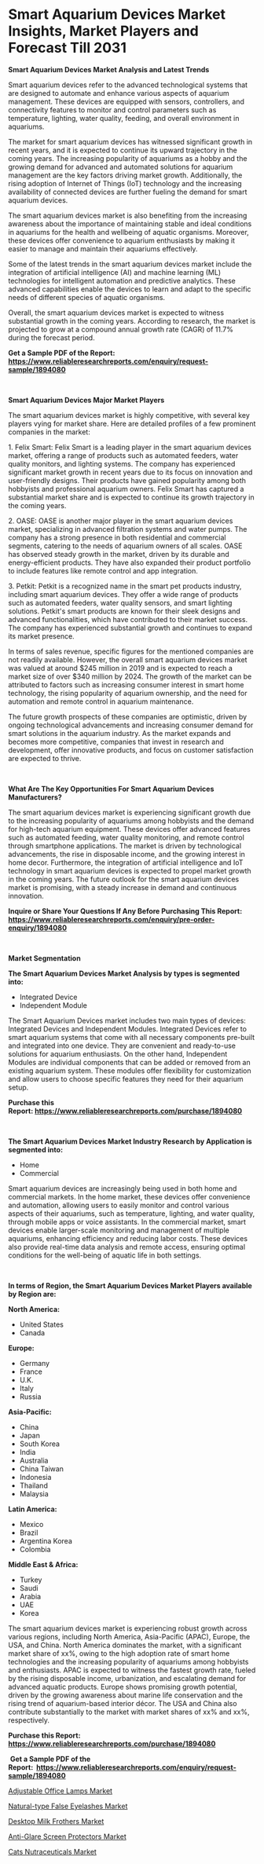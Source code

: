 <p><h1>Smart Aquarium Devices Market Insights, Market Players and Forecast Till 2031</h1></p><p><strong>Smart Aquarium Devices Market Analysis and Latest Trends</strong></p>
<p><p>Smart aquarium devices refer to the advanced technological systems that are designed to automate and enhance various aspects of aquarium management. These devices are equipped with sensors, controllers, and connectivity features to monitor and control parameters such as temperature, lighting, water quality, feeding, and overall environment in aquariums.</p><p>The market for smart aquarium devices has witnessed significant growth in recent years, and it is expected to continue its upward trajectory in the coming years. The increasing popularity of aquariums as a hobby and the growing demand for advanced and automated solutions for aquarium management are the key factors driving market growth. Additionally, the rising adoption of Internet of Things (IoT) technology and the increasing availability of connected devices are further fueling the demand for smart aquarium devices.</p><p>The smart aquarium devices market is also benefiting from the increasing awareness about the importance of maintaining stable and ideal conditions in aquariums for the health and wellbeing of aquatic organisms. Moreover, these devices offer convenience to aquarium enthusiasts by making it easier to manage and maintain their aquariums effectively.</p><p>Some of the latest trends in the smart aquarium devices market include the integration of artificial intelligence (AI) and machine learning (ML) technologies for intelligent automation and predictive analytics. These advanced capabilities enable the devices to learn and adapt to the specific needs of different species of aquatic organisms.</p><p>Overall, the smart aquarium devices market is expected to witness substantial growth in the coming years. According to research, the market is projected to grow at a compound annual growth rate (CAGR) of 11.7% during the forecast period.</p></p>
<p><strong>Get a Sample PDF of the Report:&nbsp; <a href="https://www.reliableresearchreports.com/enquiry/request-sample/1894080">https://www.reliableresearchreports.com/enquiry/request-sample/1894080</a></strong></p>
<p>&nbsp;</p>
<p><strong>Smart Aquarium Devices Major Market Players</strong></p>
<p><p>The smart aquarium devices market is highly competitive, with several key players vying for market share. Here are detailed profiles of a few prominent companies in the market:</p><p>1. Felix Smart: Felix Smart is a leading player in the smart aquarium devices market, offering a range of products such as automated feeders, water quality monitors, and lighting systems. The company has experienced significant market growth in recent years due to its focus on innovation and user-friendly designs. Their products have gained popularity among both hobbyists and professional aquarium owners. Felix Smart has captured a substantial market share and is expected to continue its growth trajectory in the coming years.</p><p>2. OASE: OASE is another major player in the smart aquarium devices market, specializing in advanced filtration systems and water pumps. The company has a strong presence in both residential and commercial segments, catering to the needs of aquarium owners of all scales. OASE has observed steady growth in the market, driven by its durable and energy-efficient products. They have also expanded their product portfolio to include features like remote control and app integration.</p><p>3. Petkit: Petkit is a recognized name in the smart pet products industry, including smart aquarium devices. They offer a wide range of products such as automated feeders, water quality sensors, and smart lighting solutions. Petkit's smart products are known for their sleek designs and advanced functionalities, which have contributed to their market success. The company has experienced substantial growth and continues to expand its market presence.</p><p>In terms of sales revenue, specific figures for the mentioned companies are not readily available. However, the overall smart aquarium devices market was valued at around $245 million in 2019 and is expected to reach a market size of over $340 million by 2024. The growth of the market can be attributed to factors such as increasing consumer interest in smart home technology, the rising popularity of aquarium ownership, and the need for automation and remote control in aquarium maintenance.</p><p>The future growth prospects of these companies are optimistic, driven by ongoing technological advancements and increasing consumer demand for smart solutions in the aquarium industry. As the market expands and becomes more competitive, companies that invest in research and development, offer innovative products, and focus on customer satisfaction are expected to thrive.</p></p>
<p>&nbsp;</p>
<p><strong>What Are The Key Opportunities For Smart Aquarium Devices Manufacturers?</strong></p>
<p><p>The smart aquarium devices market is experiencing significant growth due to the increasing popularity of aquariums among hobbyists and the demand for high-tech aquarium equipment. These devices offer advanced features such as automated feeding, water quality monitoring, and remote control through smartphone applications. The market is driven by technological advancements, the rise in disposable income, and the growing interest in home decor. Furthermore, the integration of artificial intelligence and IoT technology in smart aquarium devices is expected to propel market growth in the coming years. The future outlook for the smart aquarium devices market is promising, with a steady increase in demand and continuous innovation.</p></p>
<p><strong>Inquire or Share Your Questions If Any Before Purchasing This Report: <a href="https://www.reliableresearchreports.com/enquiry/pre-order-enquiry/1894080">https://www.reliableresearchreports.com/enquiry/pre-order-enquiry/1894080</a></strong></p>
<p>&nbsp;</p>
<p><strong>Market Segmentation</strong></p>
<p><strong>The Smart Aquarium Devices Market Analysis by types is segmented into:</strong></p>
<p><ul><li>Integrated Device</li><li>Independent Module</li></ul></p>
<p><p>The Smart Aquarium Devices market includes two main types of devices: Integrated Devices and Independent Modules. Integrated Devices refer to smart aquarium systems that come with all necessary components pre-built and integrated into one device. They are convenient and ready-to-use solutions for aquarium enthusiasts. On the other hand, Independent Modules are individual components that can be added or removed from an existing aquarium system. These modules offer flexibility for customization and allow users to choose specific features they need for their aquarium setup.</p></p>
<p><strong>Purchase this Report:&nbsp;<a href="https://www.reliableresearchreports.com/purchase/1894080">https://www.reliableresearchreports.com/purchase/1894080</a></strong></p>
<p>&nbsp;</p>
<p><strong>The Smart Aquarium Devices Market Industry Research by Application is segmented into:</strong></p>
<p><ul><li>Home</li><li>Commercial</li></ul></p>
<p><p>Smart aquarium devices are increasingly being used in both home and commercial markets. In the home market, these devices offer convenience and automation, allowing users to easily monitor and control various aspects of their aquariums, such as temperature, lighting, and water quality, through mobile apps or voice assistants. In the commercial market, smart devices enable larger-scale monitoring and management of multiple aquariums, enhancing efficiency and reducing labor costs. These devices also provide real-time data analysis and remote access, ensuring optimal conditions for the well-being of aquatic life in both settings.</p></p>
<p>&nbsp;</p>
<p><strong>In terms of Region, the Smart Aquarium Devices Market Players available by Region are:</strong></p>
<p>
    <p> <strong> North America: </strong>
        <ul>
            <li>United States</li>
            <li>Canada</li>
        </ul>
        </p> 
    <p> <strong> Europe: </strong>
        <ul>
            <li>Germany</li>
            <li>France</li>
            <li>U.K.</li>
            <li>Italy</li>
            <li>Russia</li>
        </ul>
        </p> 
    <p> <strong> Asia-Pacific: </strong>
        <ul>
            <li>China</li>
            <li>Japan</li>
            <li>South Korea</li>
            <li>India</li>
            <li>Australia</li>
            <li>China Taiwan</li>
            <li>Indonesia</li>
            <li>Thailand</li>
            <li>Malaysia</li>
        </ul>
        </p> 
    <p> <strong> Latin America: </strong>
        <ul>
            <li>Mexico</li>
            <li>Brazil</li>
            <li>Argentina Korea</li>
            <li>Colombia</li>
        </ul>
        </p> 
    <p> <strong> Middle East & Africa: </strong>
        <ul>
            <li>Turkey</li>
            <li>Saudi</li>
            <li>Arabia</li>
            <li>UAE</li>
            <li>Korea</li>
        </ul>
    </p>
    </p>
<p><p>The smart aquarium devices market is experiencing robust growth across various regions, including North America, Asia-Pacific (APAC), Europe, the USA, and China. North America dominates the market, with a significant market share of xx%, owing to the high adoption rate of smart home technologies and the increasing popularity of aquariums among hobbyists and enthusiasts. APAC is expected to witness the fastest growth rate, fueled by the rising disposable income, urbanization, and escalating demand for advanced aquatic products. Europe shows promising growth potential, driven by the growing awareness about marine life conservation and the rising trend of aquarium-based interior décor. The USA and China also contribute substantially to the market with market shares of xx% and xx%, respectively.</p></p>
<p><strong>Purchase this Report: <a href="https://www.reliableresearchreports.com/purchase/1894080">https://www.reliableresearchreports.com/purchase/1894080</a></strong></p>
<p>&nbsp;<strong>Get a Sample PDF of the Report:&nbsp;&nbsp;<a href="https://www.reliableresearchreports.com/enquiry/request-sample/1894080">https://www.reliableresearchreports.com/enquiry/request-sample/1894080</a></strong></p>
<p><strong></strong></p>
<p><p><a href="https://github.com/CliffMedina6/Market-Research-Report-List-2/blob/main/adjustable-office-lamps-market.md">Adjustable Office Lamps Market</a></p><p><a href="https://github.com/BryceTownsendr/Market-Research-Report-List-2/blob/main/natural-type-false-eyelashes-market.md">Natural-type False Eyelashes Market</a></p><p><a href="https://github.com/WillieWoodard/Market-Research-Report-List-2/blob/main/desktop-milk-frothers-market.md">Desktop Milk Frothers Market</a></p><p><a href="https://github.com/PeterParrish5/Market-Research-Report-List-2/blob/main/anti-glare-screen-protectors-market.md">Anti-Glare Screen Protectors Market</a></p><p><a href="https://github.com/ChiragRp1/Market-Research-Report-List-2/blob/main/cats-nutraceuticals-market.md">Cats Nutraceuticals Market</a></p></p>